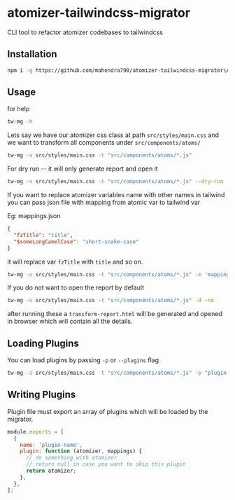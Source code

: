 # atomizer-tailwindcss-migrator

CLI tool to refactor atomizer codebases to tailwindcss

## Installation

```bash
npm i -g https://github.com/mahendra790/atomizer-tailwindcss-migrator\#v0.0.2
```

## Usage

for help

```bash
tw-mg -h
```

Lets say we have our atomizer css class at path `src/styles/main.css` and we want to transform all components under `src/components/atoms/`

```bash
tw-mg -s src/styles/main.css -t "src/components/atoms/*.js"
```

For dry run -- it will only generate report and open it

```bash
tw-mg -s src/styles/main.css -t "src/components/atoms/*.js" --dry-run
```

If you want to replace atomizer variables name with other names in tailwind you can pass json file with mapping from atomic var to tailwind var

Eg: mappings.json

```json
{
  "fzTitle": "title",
  "$someLongCamelCase": "short-snake-case"
}
```

it will replace var `fzTitle` with `title` and so on.

```bash
tw-mg -s src/styles/main.css -t "src/components/atoms/*.js" -m 'mappings.json' -d
```

If you do not want to open the report by default

```bash
tw-mg -s src/styles/main.css -t "src/components/atoms/*.js" -d -no
```

after running these a `transform-report.html` will be generated and opened in browser which will contain all the details.

## Loading Plugins

You can load plugins by passing `-p` or `--plugins` flag

```bash
tw-mg -s src/styles/main.css -t "src/components/atoms/*.js" -p "plugin.js"
```

## Writing Plugins

Plugin file must export an array of plugins which will be loaded by the migrator.

```js
module.exports = [
  {
    name: 'plugin-name',
    plugin: function (atomizer, mappings) {
      // do something with atomizer
      // return null in case you want to skip this plugin
      return atomizer;
    },
  },
];
```
